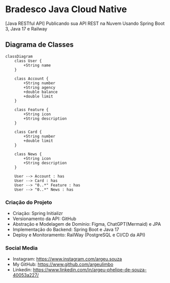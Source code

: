 # Bradesco Java Cloud Native
[Java RESTful API] Publicando sua API REST na Nuvem Usando Spring Boot 3, Java 17 e Railway

## Diagrama de Classes

```mermaid
classDiagram
    class User {
        +String name
    }

    class Account {
        +String number
        +String agency
        +double balance
        +double limit
    }

    class Feature {
        +String icon
        +String description
    }

    class Card {
        +String number
        +double limit
    }

    class News {
        +String icon
        +String description
    }

    User --> Account : has
    User --> Card : has
    User --> "0..*" Feature : has
    User --> "0..*" News : has
```


### Criação do Projeto
 * Criação: Spring Initializr
 * Versionamento da API: GitHub
 * Abstração e Modelagem de Domínio: Figma, ChatGPT(Mermaid) e JPA
 * Implementação do Backend: Spring Boot e Java 17
 * Deploy e Monitoramento: RailWay (PostgreSQL e CI/CD da API)
   
### Social Media
* Instagram: https://www.instagram.com/argeu.souza
* My GitHub: https://www.github.com/argeulimbo
* Linkedin: https://www.linkedin.com/in/argeu-phelipe-de-souza-40053a227/
